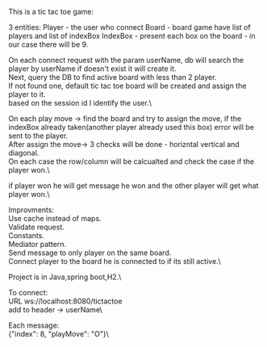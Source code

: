 This is a tic tac toe game:

3 entities:
Player - the user who connect
Board - board game have list of players and list of indexBox
IndexBox - present each box on the board - in our case there will be 9.

On each connect request with the param userName, db will search the player by userName if doesn't exist it will create it.\
Next, query the DB to find active board with less than 2 player.\
If not found one, default tic tac toe board will be created and assign the player to it.\
based on the session id I identify the user.\

On each play move -> find the board and try to assign the move, if the indexBox already taken(another player already used this box) error will be sent to the player.\
After assign the move-> 3 checks will be done - horizntal vertical and diagonal.\
On each case the row/column will be calcualted and check the case if the player won.\

if player won he will get message he won and the other player will get what player won.\

Improvments:\
Use cache instead of maps.\
Validate request.\
Constants.\
Mediator pattern.\
Send message to only player on the same board.\
Connect player to the board he is connected to if its still active.\


Project is in Java,spring boot,H2.\

To connect:\
URL ws://localhost:8080/tictactoe\
add to header -> userName\

Each message:\
{"index": 8, "playMove": "O"}\
